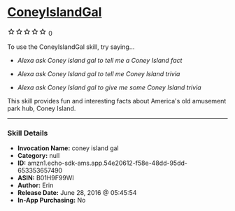 # [ConeyIslandGal](http://alexa.amazon.com/#skills/amzn1.echo-sdk-ams.app.54e20612-f58e-48dd-95dd-653353657490)
![0 stars](../../images/ic_star_border_black_18dp_1x.png)![0 stars](../../images/ic_star_border_black_18dp_1x.png)![0 stars](../../images/ic_star_border_black_18dp_1x.png)![0 stars](../../images/ic_star_border_black_18dp_1x.png)![0 stars](../../images/ic_star_border_black_18dp_1x.png) 0

To use the ConeyIslandGal skill, try saying...

* *Alexa ask Coney island gal to tell me a Coney Island fact*

* *Alexa ask Coney Island gal to tell me Coney Island trivia*

* *Alexa ask Coney Island gal to give me some Coney Island trivia*

This skill provides fun and interesting facts about America's old amusement park hub, Coney Island.

***

### Skill Details

* **Invocation Name:** coney island gal
* **Category:** null
* **ID:** amzn1.echo-sdk-ams.app.54e20612-f58e-48dd-95dd-653353657490
* **ASIN:** B01H9F99WI
* **Author:** Erin
* **Release Date:** June 28, 2016 @ 05:45:54
* **In-App Purchasing:** No
